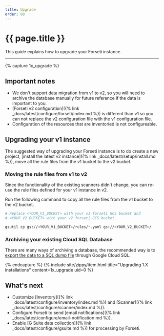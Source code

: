 ```yaml
---
title: Upgrade
order: 00
---
```


# {{ page.title }}

This guide explains how to upgrade your Forseti instance.

---

{% capture 1x_upgrade %}

## Important notes

 * We don't support data migration from v1 to v2, so you will need to archive the database manually 
   for future reference if the data is important to you.
 * [Forseti v2 configuration]({% link _docs/latest/configure/forseti/index.md %}) is different than v1 so 
   you can not replace the v2 configuration file with the v1 configuration file.
 * Configuration of the resources that are inventoried is not configureable.


## Upgrading your v1 instance

The suggested way of upgrading your Forseti instance is to do create a new project, [install 
the latest v2 instance]({% link _docs/latest/setup/install.md %}), move all the rule files 
from the v1 bucket to the v2 bucket.

 
### Moving the rule files from v1 to v2

Since the functionality of the existing scanners didn't change, you can re-use the rule 
files defined for your v1 instance in v2.  

Run the following command to copy all the rule files from the v1 bucket to the v2 bucket.

```bash
# Replace <YOUR_V1_BUCKET> with your v1 forseti GCS bucket and
# <YOUR_V2_BUCKET> with your v2 forseti GCS bucket.

gsutil cp gs://<YOUR_V1_BUCKET>/rules/*.yaml gs://<YOUR_V2_BUCKET>/
```


### Archiving your existing Cloud SQL Database

There are many ways of archiving a database, the recommended way is to [export the data 
to a SQL dump file](https://cloud.google.com/sql/docs/mysql/import-export/exporting#mysqldump) 
through Google Cloud SQL.

{% endcapture %} 
{% include site/zippy/item.html title="Upgrading 1.X installations" content=1x_upgrade uid=0 %}


## What's next

  - Customize [Inventory]({% link _docs/latest/configure/inventory/index.md %}) and
  [Scanner]({% link _docs/latest/configure/scanner/index.md %}).
  - Configure Forseti to send [email notifications]({% link _docs/latest/configure/email-notification.md %}).
  - Enable [G Suite data collection]({% link _docs/latest/configure/gsuite.md %})
  for processing by Forseti.
